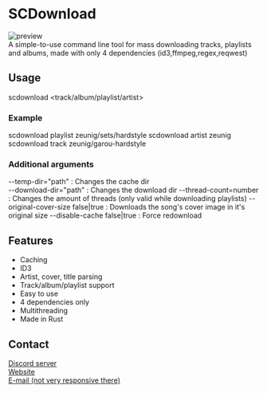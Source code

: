 # SCDownload
![preview](https://cdn.discordapp.com/attachments/1152297609256521789/1152310916956835921/cmd_3kklI5awUW.gif) <br>
A simple-to-use command line tool for mass downloading tracks, playlists and albums, made with only 4 dependencies (id3,ffmpeg,regex,reqwest)

## Usage
scdownload <track/album/playlist/artist> <url> 
### Example
scdownload playlist zeunig/sets/hardstyle
scdownload artist zeunig
scdownload track zeunig/garou-hardstyle
### Additional arguments
--temp-dir="path" : Changes the cache dir<br />
--download-dir="path" : Changes the download dir
--thread-count=number : Changes the amount of threads (only valid while downloading playlists)
--original-cover-size false|true : Downloads the song's cover image in it's original size
--disable-cache false|true : Force redownload
## Features
- Caching
- ID3
- Artist, cover, title parsing
- Track/album/playlist support
- Easy to use
- 4 dependencies only
- Multithreading
- Made in Rust

## Contact
[Discord server](https://discord.gg/pJVxS6uRTK)<br />
[Website](https://zeunig.hu)<br/>
[E-mail (not very responsive there)](mailto:business@mail.zeunig.hu)
